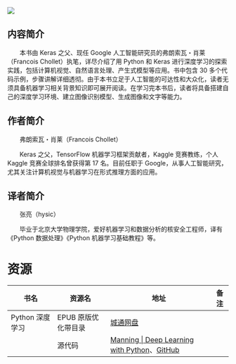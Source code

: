 ![](http://img3m9.ddimg.cn/98/30/25324199-1_u_3.jpg)

## 内容简介

　　本书由 Keras 之父、现任 Google 人工智能研究员的弗朗索瓦・肖莱（Francois Chollet）执笔，详尽介绍了用 Python 和 Keras 进行深度学习的探索实践，包括计算机视觉、自然语言处理、产生式模型等应用。书中包含 30 多个代码示例，步骤讲解详细透彻。由于本书立足于人工智能的可达性和大众化，读者无须具备机器学习相关背景知识即可展开阅读。在学习完本书后，读者将具备搭建自己的深度学习环境、建立图像识别模型、生成图像和文字等能力。

## 作者简介

　　弗朗索瓦・肖莱（Francois Chollet）

　　Keras 之父，TensorFlow 机器学习框架贡献者，Kaggle 竞赛教练，个人 Kaggle 竞赛全球排名曾获得第 17 名。目前任职于 Google，从事人工智能研究，尤其关注计算机视觉与机器学习在形式推理方面的应用。

## 译者简介

　　张亮（hysic）

　　毕业于北京大学物理学院，爱好机器学习和数据分析的核安全工程师，译有《Python 数据处理》《Python 机器学习基础教程》等。 

# 资源

|书名|资源名|地址|备注|
|---|---|---|---|
|Python 深度学习|EPUB 原版优化带目录|[城通网盘](https://u11215426.pipipan.com/fs/11215426-337930167)||
||源代码|[Manning \| Deep Learning with Python](https://www.manning.com/books/deep-learning-with-python)、[GitHub](https://github.com/fchollet/deep-learning-with-python-notebooks)|||
